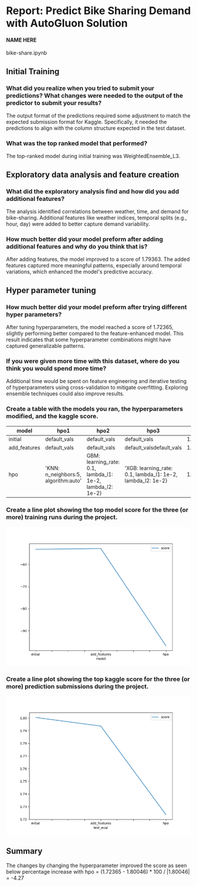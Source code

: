 # Report: Predict Bike Sharing Demand with AutoGluon Solution

#### NAME HERE

bike-share.ipynb

## Initial Training

### What did you realize when you tried to submit your predictions? What changes were needed to the output of the predictor to submit your results?

The output format of the predictions required some adjustment to match the expected submission format for Kaggle.
Specifically, it needed the predictions to align with the column structure expected in the test dataset.

### What was the top ranked model that performed?

The top-ranked model during initial training was WeightedEnsemble_L3.

## Exploratory data analysis and feature creation

### What did the exploratory analysis find and how did you add additional features?

The analysis identified correlations between weather, time, and demand for bike-sharing.
Additional features like weather indices, temporal splits (e.g., hour, day) were added to better capture demand variability.

### How much better did your model preform after adding additional features and why do you think that is?

After adding features, the model improved to a score of 1.79363.
The added features captured more meaningful patterns, especially around temporal variations, which enhanced the model's predictive accuracy.

## Hyper parameter tuning

### How much better did your model preform after trying different hyper parameters?

After tuning hyperparameters, the model reached a score of 1.72365, slightly performing better compared to the feature-enhanced model.
This result indicates that some hyperparameter combinations might have captured generalizable patterns.

### If you were given more time with this dataset, where do you think you would spend more time?

Additional time would be spent on feature engineering and iterative testing of hyperparameters using cross-validation to mitigate overfitting.
Exploring ensemble techniques could also improve results.

### Create a table with the models you ran, the hyperparameters modified, and the kaggle score.

| model        | hpo1                                 | hpo2                                                       | hpo3                                                        | score   |
| ------------ | ------------------------------------ | ---------------------------------------------------------- | ----------------------------------------------------------- | ------- |
| initial      | default_vals                         | default_vals                                               | default_vals                                                | 1.80046 |
| add_features | default_vals                         | default_vals                                               | default_valsdefault_vals                                    | 1.79363 |
| hpo          | 'KNN: n_neighbors:5, algorithm:auto' | GBM: learning_rate: 0.1, lambda_l1: 1e-2, lambda_l2: 1e-2} | 'XGB: learning_rate: 0.1, lambda_l1: 1e-2, lambda_l2: 1e-2} | 1.72365 |

### Create a line plot showing the top model score for the three (or more) training runs during the project.

![model_train_score.png](img/model_train_score.png)

### Create a line plot showing the top kaggle score for the three (or more) prediction submissions during the project.

![model_test_score.png](img/model_test_score.png)

## Summary

The changes by changing the hyperparameter improved the score as seen below
percentage increase with hpo = (1.72365 - 1.80046) \* 100 / |1.80046| = -4.27
